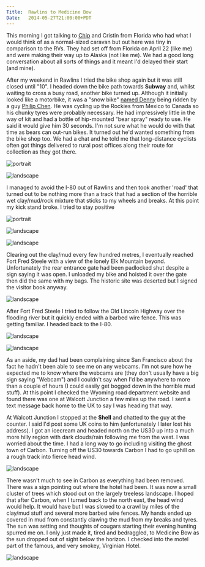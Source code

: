 ```yaml
---
Title:	Rawlins to Medicine Bow
Date:	2014-05-27T21:00:00+PDT
---
```


This morning I got talking to [Chip](https://twitter.com/chipriggs) and Cristin from Florida who had what I would think of as a normal-sized caravan but out here was tiny in comparison to the RVs. They had set off from Florida on April 22 (like me) and were making their way up to Alaska (not like me). We had a good long conversation about all sorts of things and it meant I'd delayed their start (and mine).

After my weekend in Rawlins I tried the bike shop again but it was still closed until "10". I headed down the bike path towards __Subway__ and, whilst waiting to cross a busy road, another bike turned up. Although it initially looked like a motorbike, it was a "snow bike" [named Denny](https://twitter.com/thejimmyproject/status/468792219177324544) being ridden by a guy [Philip Chen](https://twitter.com/thejimmyproject). He was cycling up the Rockies from Mexico to Canada so his chunky tyres were probably necessary. He had impressively little in the way of kit and had a bottle of hip-mounted "bear spray" ready to use. He said it would give him 30 seconds. I'm not sure what he would do with that time as bears can out-run bikes. It turned out he'd wanted something from the bike shop too. We had a chat and he told me that long-distance cyclists often got things delivered to rural post offices along their route for collection as they got there.

![portrait](https://farm3.staticflickr.com/2939/14119604739_25f74c289c_c.jpg "Philip")

![landscape](https://farm3.staticflickr.com/2916/14119607759_9661dc0aed_z.jpg "Philip's amazing snow bike")

I managed to avoid the I-80 out of Rawlins and then took another 'road' that turned out to be nothing more than a track that had a section of the horrible wet clay/mud/rock mixture that sticks to my wheels and breaks. At this point my kick stand broke. I tried to stay positive

![portrait](https://farm4.staticflickr.com/3698/14119589130_eb1296a47a_c.jpg "Leaving Rawlins")

![landscape](https://farm4.staticflickr.com/3760/14304319702_d16f22cd53_z.jpg "Mile marker")

![landscape](https://farm3.staticflickr.com/2933/14326396933_31b714611e_z.jpg "Mud and clay")

Clearing out the clay/mud every few hundred metres, I eventually reached Fort Fred Steele with a view of the lonely Elk Mountain beyond. Unfortunately the rear entrance gate had been padlocked shut despite a sign saying it was open. I unloaded my bike and hoisted it over the gate then did the same with my bags. The historic site was deserted but I signed the visitor book anyway.

![landscape](https://farm6.staticflickr.com/5501/14302871221_14b4045be1_z.jpg "Fort Fred Steele with Elk Mountain beyond")

After Fort Fred Steele I tried to follow the Old Lincoln Highway over the flooding river but it quickly ended with a barbed wire fence. This was getting familiar. I headed back to the I-80. 

![landscape](https://farm4.staticflickr.com/3775/14119743327_0e62c2eb23_z.jpg "Flooded river")

![landscape](https://farm6.staticflickr.com/5555/14119570688_87bacba4d5_z.jpg "End of the Road - Old Lincoln Highway disappears into a barbed wire fence")

As an aside, my dad had been complaining since San Francisco about the fact he hadn't been able to see me on any webcams. I'm not sure how he expected me to know where the webcams are (they don't usually have a big sign saying "Webcam") and I couldn't say when I'd be anywhere to more than a couple of hours (I could easily get bogged down in the horrible mud stuff). At this point I checked the Wyoming road department website and found there was one at Walcott Junction a few miles up the road. I sent a text message back home to the UK to say I was heading that way.

At Walcott Junction I stopped at the __Shell__ and chatted to the guy at the counter. I said I'd post some UK coins to him (unfortunately I later lost his address). I got an icecream and headed north on the US30 up into a much more hilly region with dark clouds/rain following me from the west. I was worried about the time. I had a long way to go including visiting the ghost town of Carbon. Turning off the US30 towards Carbon I had to go uphill on a rough track into fierce head wind. 

![landscape](https://farm6.staticflickr.com/5194/14302885681_5034fb325d_z.jpg "Carbon ghost town")

There wasn't much to see in Carbon as everything had been removed. There was a sign pointing out where the hotel had been. It was now a small cluster of trees which stood out on the largely treeless landscape. I hoped that after Carbon, when I turned back to the north east, the head wind would help. It would have but I was slowed to a crawl by miles of the clay/mud stuff and several more barbed wire fences. My hands ended up covered in mud from constantly clawing the mud from my breaks and tyres. The sun was setting and thoughts of cougars starting their evening hunting spurred me on. I only just made it, tired and bedraggled, to Medicine Bow as the sun dropped out of sight below the horizon. I checked into the motel part of the famous, and very smokey, Virginian Hotel.

![landscape](https://farm6.staticflickr.com/5313/14119613440_e155725119_z.jpg "The Virginian Hotel in Medicine Bow")